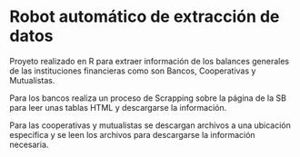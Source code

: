 # Robot automático de extracción de datos
Proyeto realizado en R para extraer información de los balances generales de las instituciones financieras como son Bancos, Cooperativas y Mutualistas.

Para los bancos realiza un proceso de Scrapping sobre la página de la SB para leer unas tablas HTML y descargarse la información.

Para las cooperativas y mutualistas se descargan archivos a una ubicación específica y se leen los archivos para descargarse la información necesaria.

